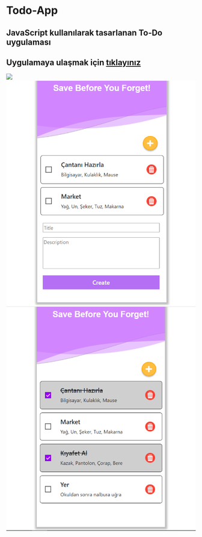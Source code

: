 # Todo-App
## JavaScript kullanılarak tasarlanan To-Do uygulaması
## Uygulamaya ulaşmak için [tıklayınız](https://todo-app-4212a.web.app/)
![](https://github.com/Suleymanyldrm/Todo-App/blob/master/assets/images/index-ss.PNG)
![](https://github.com/Suleymanyldrm/Todo-App/blob/master/assets/images/create-ss.PNG)
![](https://github.com/Suleymanyldrm/Todo-App/blob/master/assets/images/checked-ss.PNG)

